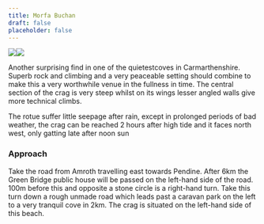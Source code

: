 ```yaml
---
title: Morfa Buchan
draft: false
placeholder: false
---
```




![](/img/south-wales/the-gower/AMRMAP1.gif)![](/img/south-wales/the-gower/MORFA1.gif)

Another surprising find in one of the quietestcoves in Carmarthenshire. Superb rock and climbing and a very peaceable setting should combine to make this a very worthwhile venue in the fullness in time. The central section of the crag is very steep whilst on its wings lesser angled walls give more technical climbs.

The rotue suffer little seepage after rain, except in prolonged periods of bad weather, the crag can be reached 2 hours after high tide and it faces north west, only gatting late after noon sun

### Approach

Take the road from Amroth travelling east towards Pendine. After 6km the Green Bridge public house will be passed on the left-hand side of the road. 100m before this and opposite a stone circle is a right-hand turn. Take this turn down a rough unmade road which leads past a caravan park on the left to a very tranquil cove in 2km. The crag is situated on the left-hand side of this beach.